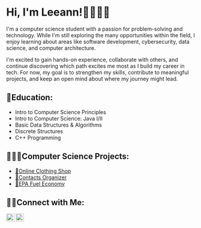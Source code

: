 <h1>Hi, I'm Leeann!👩🏻👋🏻</h1>

I'm a computer science student with a passion for problem-solving and technology. While I'm still exploring the many opportunities within the field, I enjoy learning about areas like software development, cybersecurity, data science, and computer architecture.

I'm excited to gain hands-on experience, collaborate with others, and continue discovering which path excites me most as I build my career in tech. For now, my goal is to strengthen my skills, contribute to meaningful projects, and keep an open mind about where my journey might lead.

<h2>📓Education:</h2>

- Intro to Computer Science Principles
- Intro to Computer Science: Java I/II
- Basic Data Structures & Algorithms
- Discrete Structures
- C++ Programming

<h2>👩🏻‍💻Computer Science Projects:</h2>

- [👚Online Clothing Shop](https://github.com/gitgriddy/Online-Clothing-Shop/tree/main)
- [📲Contacts Organizer](https://github.com/gitgriddy/Contacts-Organizer/tree/main)
- [🚙EPA Fuel Economy](https://github.com/gitgriddy/EPA-Fuel-Economy)

<h2>🤳🏻Connect with Me:</h2>

[<img align="left" alt="Leeann Huntzinger| LinkedIn" width="22px" src="https://cdn.jsdelivr.net/npm/simple-icons@v3/icons/linkedin.svg" />][linkedin]
[<img align="left" alt="Leeannsphotoss| Instagram" width="22px" src="https://cdn.jsdelivr.net/npm/simple-icons@v3/icons/instagram.svg" />][instagram]


[instagram]:https://www.instagram.com/leeannsphotoss/
[linkedin]:https://www.LinkedIn.com/in/LeeannHuntzinger


<!--
**gitgriddy/gitgriddy** is a ✨ _special_ ✨ repository because its `README.md` (this file) appears on your GitHub profile.

Here are some ideas to get you started:

- 🔭 I’m currently working on ...
- 🌱 I’m currently learning ...
- 👯 I’m looking to collaborate on ...
- 🤔 I’m looking for help with ...
- 💬 Ask me about ...
- 📫 How to reach me: ...
- 😄 Pronouns: ...
- ⚡ Fun fact: ...
-->
